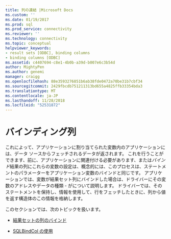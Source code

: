 ```yaml
---
title: 列の連結 |Microsoft Docs
ms.custom: ''
ms.date: 01/19/2017
ms.prod: sql
ms.prod_service: connectivity
ms.reviewer: ''
ms.technology: connectivity
ms.topic: conceptual
helpviewer_keywords:
- result sets [ODBC], binding columns
- binding columns [ODBC]
ms.assetid: c4407694-c8e1-4b0b-a39d-b007e6c3b54d
author: MightyPen
ms.author: genemi
manager: craigg
ms.openlocfilehash: 88e3593276851b6ab38fde0472a70be31b7cbf34
ms.sourcegitcommit: 2429fbcdb751211313bd655a4825ffb33354bda3
ms.translationtype: MT
ms.contentlocale: ja-JP
ms.lasthandoff: 11/28/2018
ms.locfileid: "52531872"
---
```

# <a name="binding-columns"></a>バインディング列
これによって、アプリケーションに割り当てられた変数内のアプリケーションには、データ ソースからフェッチされるデータが返されます。 これを行うことができます、前に、アプリケーションに関連付ける必要があります、または*バインド*結果の列にこれらの変数の設定は、概念的には、このプロセスは、ステートメントのパラメーターをアプリケーション変数のバインドと同じです。 アプリケーションでは、変数が結果セット列にバインドした場合は、ドライバーにその変数のアドレスやデータの種類 - がについて説明します。 ドライバーでは、そのステートメントを保持し、情報を使用して、行をフェッチしたときに、列から値を返す構造体のこの情報を格納します。  
  
 このセクションでは、次のトピックを扱います。  
  
-   [結果セットの列のバインド](../../../odbc/reference/develop-app/binding-result-set-columns.md)  
  
-   [SQLBindCol の使用](../../../odbc/reference/develop-app/using-sqlbindcol.md)
